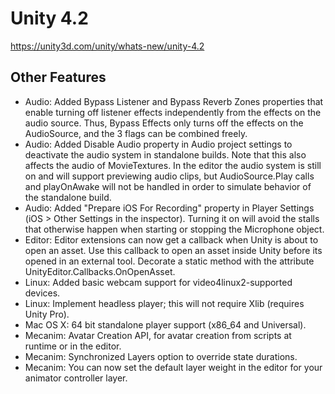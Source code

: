 # Unity 4.2

https://unity3d.com/unity/whats-new/unity-4.2

## Other Features



*   Audio: Added Bypass Listener and Bypass Reverb Zones properties that enable turning off listener effects independently from the effects on the audio source. Thus, Bypass Effects only turns off the effects on the AudioSource, and the 3 flags can be combined freely.
*   Audio: Added Disable Audio property in Audio project settings to deactivate the audio system in standalone builds. Note that this also affects the audio of MovieTextures. In the editor the audio system is still on and will support previewing audio clips, but AudioSource.Play calls and playOnAwake will not be handled in order to simulate behavior of the standalone build.
*   Audio: Added "Prepare iOS For Recording" property in Player Settings (iOS > Other Settings in the inspector). Turning it on will avoid the stalls that otherwise happen when starting or stopping the Microphone object.
*   Editor: Editor extensions can now get a callback when Unity is about to open an asset. Use this callback to open an asset inside Unity before its opened in an external tool. Decorate a static method with the attribute UnityEditor.Callbacks.OnOpenAsset.
*   Linux: Added basic webcam support for video4linux2-supported devices.
*   Linux: Implement headless player; this will not require Xlib (requires Unity Pro).
*   Mac OS X: 64 bit standalone player support (x86\_64 and Universal).
*   Mecanim: Avatar Creation API, for avatar creation from scripts at runtime or in the editor.
*   Mecanim: Synchronized Layers option to override state durations.
*   Mecanim: You can now set the default layer weight in the editor for your animator controller layer.